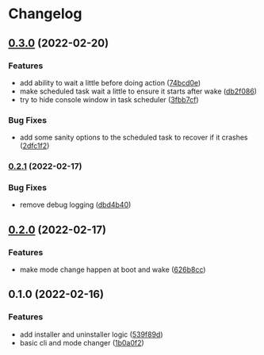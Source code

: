 # Changelog

## [0.3.0](https://www.github.com/EchelonFour/razer_keyboard_mode_changer/compare/v0.2.1...v0.3.0) (2022-02-20)


### Features

* add ability to wait a little before doing action ([74bcd0e](https://www.github.com/EchelonFour/razer_keyboard_mode_changer/commit/74bcd0e0a9efce8a294c08f1fee2c2c203b62df0))
* make scheduled task wait a little to ensure it starts after wake ([db2f086](https://www.github.com/EchelonFour/razer_keyboard_mode_changer/commit/db2f0860a7ede323f1c08356b89e981bc38f22e8))
* try to hide console window in task scheduler ([3fbb7cf](https://www.github.com/EchelonFour/razer_keyboard_mode_changer/commit/3fbb7cf0b35cc70d239e094e95282151440b3d92))


### Bug Fixes

* add some sanity options to the scheduled task to recover if it crashes ([2dfc1f2](https://www.github.com/EchelonFour/razer_keyboard_mode_changer/commit/2dfc1f235b8cb5c4ac5143e6a81915023e8f0e2e))

### [0.2.1](https://www.github.com/EchelonFour/razer_keyboard_mode_changer/compare/v0.2.0...v0.2.1) (2022-02-17)


### Bug Fixes

* remove debug logging ([dbd4b40](https://www.github.com/EchelonFour/razer_keyboard_mode_changer/commit/dbd4b401b9c332d9bf2f3b31ce2340a03dc48040))

## [0.2.0](https://www.github.com/EchelonFour/razer_keyboard_mode_changer/compare/v0.1.0...v0.2.0) (2022-02-17)


### Features

* make mode change happen at boot and wake ([626b8cc](https://www.github.com/EchelonFour/razer_keyboard_mode_changer/commit/626b8cc6b3ccac28ecb98783f70b81fdf9e1ed6a))

## 0.1.0 (2022-02-16)


### Features

* add installer and uninstaller logic ([539f89d](https://www.github.com/EchelonFour/razer_keyboard_mode_changer/commit/539f89d7e69833f2ccceb1046b00d4635a1d8a3e))
* basic cli and mode changer ([1b0a0f2](https://www.github.com/EchelonFour/razer_keyboard_mode_changer/commit/1b0a0f2a3b94ade7a458b26c1caf739fe546b4f2))

